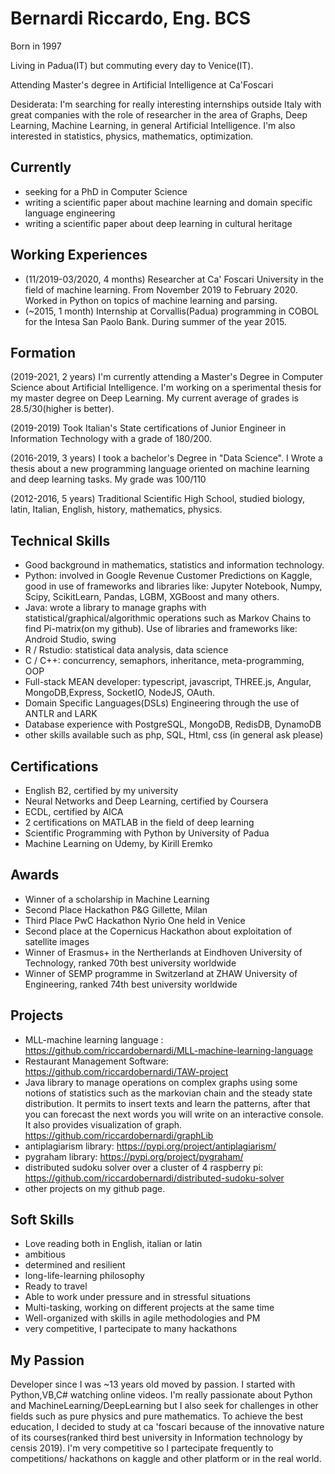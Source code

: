 # Bernardi Riccardo, Eng. BCS

Born in 1997

Living in Padua(IT) but commuting every day to Venice(IT).

Attending Master's degree in Artificial Intelligence at Ca'Foscari

Desiderata: I'm searching for really interesting internships outside Italy with great companies with the role of researcher in the area of Graphs, Deep Learning, Machine Learning, in general Artificial Intelligence. I'm also interested in statistics, physics, mathematics, optimization.

## Currently

- seeking for a PhD in Computer Science
- writing a scientific paper about machine learning and domain specific language engineering
- writing a scientific paper about deep learning in cultural heritage

## Working Experiences

- (11/2019-03/2020, 4 months) Researcher at Ca' Foscari University in the field of machine learning. From November 2019 to February 2020. Worked in Python on topics of machine learning and parsing.
- (~2015, 1 month) Internship at Corvallis(Padua) programming in COBOL for the Intesa San Paolo Bank. During summer of the year 2015.

## Formation

(2019-2021, 2 years) I'm currently attending a Master's Degree in Computer Science about Artificial Intelligence. I'm working on a sperimental thesis for my master degree on Deep Learning. My current average of grades is 28.5/30(higher is better).

(2019-2019) Took Italian's State certifications of Junior Engineer in Information Technology with a grade of 180/200.

(2016-2019, 3 years) I took a bachelor's Degree in "Data Science".  I Wrote a thesis about a new programming language oriented on machine learning and deep learning tasks. My grade was 100/110

(2012-2016, 5 years) Traditional Scientific High School, studied biology, latin, Italian, English, history, mathematics, physics.

## Technical Skills

- Good background in mathematics, statistics and information technology.
- Python: involved in Google Revenue Customer Predictions on Kaggle, good in use of frameworks and libraries like: Jupyter Notebook, Numpy, Scipy, ScikitLearn, Pandas, LGBM, XGBoost and many others.
- Java: wrote a library to manage graphs with statistical/graphical/algorithmic operations such as Markov Chains to find Pi-matrix(on my github). Use of libraries and frameworks like: Android Studio, swing
- R / Rstudio: statistical data analysis, data science
- C / C++: concurrency, semaphors, inheritance, meta-programming, OOP
- Full-stack MEAN developer: typescript, javascript, THREE.js, Angular, MongoDB,Express, SocketIO, NodeJS, OAuth.
- Domain Specific Languages(DSLs) Engineering through the use of ANTLR and LARK
- Database experience with PostgreSQL, MongoDB, RedisDB, DynamoDB
- other skills available such as php, SQL, Html, css (in general ask please)

## Certifications

- English B2, certified by my university
- Neural Networks and Deep Learning, certified by Coursera
- ECDL, certified by AICA
- 2 certifications on MATLAB in the field of deep learning
- Scientific Programming with Python by University of Padua
- Machine Learning on Udemy, by Kirill Eremko

## Awards

- Winner of a scholarship in Machine Learning
- Second Place Hackathon P&G Gillette, Milan
- Third Place PwC Hackathon Nyrio One held in Venice
- Second place at the Copernicus Hackathon about exploitation of satellite images
- Winner of Erasmus+ in the Nertherlands at Eindhoven University of Technology, ranked 70th best university worldwide
- Winner of SEMP programme in Switzerland at ZHAW University of Engineering, ranked 74th best university worldwide

## Projects

- MLL-machine learning language : https://github.com/riccardobernardi/MLL-machine-learning-language
- Restaurant Management Software: https://github.com/riccardobernardi/TAW-project
- Java library to manage operations on complex graphs using some notions of statistics such as the markovian chain and the steady state distribution. It permits to insert texts and learn the patterns, after that you can forecast the next words you will write on an interactive console. It also provides visualization of graph. https://github.com/riccardobernardi/graphLib
- antiplagiarism library: https://pypi.org/project/antiplagiarism/
- pygraham library: https://pypi.org/project/pygraham/
- distributed sudoku solver over a cluster of 4 raspberry pi: https://github.com/riccardobernardi/distributed-sudoku-solver
- other projects on my github page.

## Soft Skills

- Love reading both in English, italian or latin
- ambitious
- determined and resilient
- long-life-learning philosophy
- Ready to travel
- Able to work under pressure and in stressful situations
- Multi-tasking, working on different projects at the same time
- Well-organized with skills in agile methodologies and PM
- very competitive, I partecipate to many hackathons

## My Passion

Developer since I was ~13 years old moved by passion. I started with Python,VB,C# watching online videos. I'm really passionate about Python and MachineLearning/DeepLearning but I also seek for challenges in other fields such as pure physics and pure mathematics. To achieve the best education, I decided to study at ca 'foscari because of the innovative nature of its courses(ranked third best university in Information technology by censis 2019).  I'm very competitive so I partecipate frequently to competitions/ hackathons on kaggle and other platform or in the real world.
